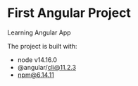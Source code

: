 # First Angular Project
Learning Angular App

The project is built with:
- node v14.16.0
- @angular/cli@11.2.3
- npm@6.14.11
